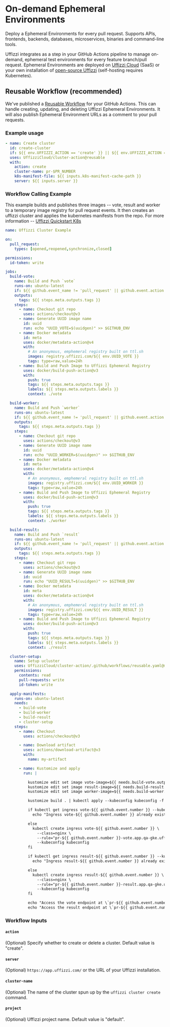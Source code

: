 # On-demand Ephemeral Environments

Deploy a Ephemeral Environments for every pull request. Supports APIs, frontends, backends, databases, microservices, binaries and command-line tools.

Uffizzi integrates as a step in your GitHub Actions pipeline to manage on-demand, ephemeral test environments for every feature branch/pull request. Ephemeral Environments are deployed on [Uffizzi Cloud](https://uffizzi.com) (SaaS) or your own installation of [open-source Uffizzi](https://github.com/UffizziCloud/uffizzi_app) (self-hosting requires Kubernetes).

## Reusable Workflow (recommended)

We've published a [Reusable Workflow](https://docs.github.com/en/actions/using-workflows/reusing-workflows#calling-a-reusable-workflow) for your GitHub Actions. This can handle creating, updating, and deleting Uffizzi Ephemeral Environments. It will also publish Ephemeral Environment URLs as a comment to your pull requests. 

### Example usage

```yaml
- name: Create cluster
  id: create-cluster
  if: ${{ env.UFFIZZI_ACTION == 'create' }} || ${{ env.UFFIZZI_ACTION == 'update' }}
  uses: UffizziCloud/cluster-action@reusable
  with:
    action: create
    cluster-name: pr-$PR_NUMBER
    k8s-manifest-file: ${{ inputs.k8s-manifest-cache-path }}
    server: ${{ inputs.server }}
```

### Workflow Calling Example

This example builds and publishes three images -- vote, result and worker to a temporary image registry for pull request events. It then creates an uffizzi cluster and applies the kubernetes manifests from the repo.
For more information -- [Uffizzi Quickstart K8s](https://github.com/UffizziCloud/quickstart-k8s/)

```yaml
name: Uffizzi Cluster Example

on:
  pull_request:
    types: [opened,reopened,synchronize,closed]

permissions:
  id-token: write

jobs:      
  build-vote:
    name: Build and Push `vote`
    runs-on: ubuntu-latest
    if: ${{ github.event_name != 'pull_request' || github.event.action != 'closed' }}
    outputs:
      tags: ${{ steps.meta.outputs.tags }}
    steps:
      - name: Checkout git repo
        uses: actions/checkout@v3
      - name: Generate UUID image name
        id: uuid
        run: echo "UUID_VOTE=$(uuidgen)" >> $GITHUB_ENV
      - name: Docker metadata
        id: meta
        uses: docker/metadata-action@v4
        with:
          # An anonymous, emphemeral registry built on ttl.sh
          images: registry.uffizzi.com/${{ env.UUID_VOTE }}
          tags: type=raw,value=24h
      - name: Build and Push Image to Uffizzi Ephemeral Registry
        uses: docker/build-push-action@v3
        with:
          push: true
          tags: ${{ steps.meta.outputs.tags }}
          labels: ${{ steps.meta.outputs.labels }}
          context: ./vote

  build-worker:
    name: Build and Push `worker`
    runs-on: ubuntu-latest
    if: ${{ github.event_name != 'pull_request' || github.event.action != 'closed' }}
    outputs:
      tags: ${{ steps.meta.outputs.tags }}
    steps:
      - name: Checkout git repo
        uses: actions/checkout@v3
      - name: Generate UUID image name
        id: uuid
        run: echo "UUID_WORKER=$(uuidgen)" >> $GITHUB_ENV
      - name: Docker metadata
        id: meta
        uses: docker/metadata-action@v4
        with:
          # An anonymous, emphemeral registry built on ttl.sh
          images: registry.uffizzi.com/${{ env.UUID_WORKER }}
          tags: type=raw,value=24h
      - name: Build and Push Image to Uffizzi Ephemeral Registry
        uses: docker/build-push-action@v3
        with:
          push: true
          tags: ${{ steps.meta.outputs.tags }}
          labels: ${{ steps.meta.outputs.labels }}
          context: ./worker

  build-result:
    name: Build and Push `result`
    runs-on: ubuntu-latest
    if: ${{ github.event_name != 'pull_request' || github.event.action != 'closed' }}
    outputs:
      tags: ${{ steps.meta.outputs.tags }}
    steps:
      - name: Checkout git repo
        uses: actions/checkout@v3
      - name: Generate UUID image name
        id: uuid
        run: echo "UUID_RESULT=$(uuidgen)" >> $GITHUB_ENV
      - name: Docker metadata
        id: meta
        uses: docker/metadata-action@v4
        with:
          # An anonymous, emphemeral registry built on ttl.sh
          images: registry.uffizzi.com/${{ env.UUID_RESULT }}
          tags: type=raw,value=24h
      - name: Build and Push Image to Uffizzi Ephemeral Registry
        uses: docker/build-push-action@v3
        with:
          push: true
          tags: ${{ steps.meta.outputs.tags }}
          labels: ${{ steps.meta.outputs.labels }}
          context: ./result

  cluster-setup:
    name: Setup ucluster
    uses: UffizziCloud/cluster-action/.github/workflows/reusable.yaml@main
    permissions:
      contents: read
      pull-requests: write
      id-token: write

  apply-manifests: 
    runs-on: ubuntu-latest
    needs:
      - build-vote
      - build-worker
      - build-result
      - cluster-setup
    steps:
      - name: Checkout
        uses: actions/checkout@v3

      - name: Download artifact
        uses: actions/download-artifact@v3
        with:
          name: my-artifact

      - name: Kustomize and apply
        run: |

          kustomize edit set image vote-image=${{ needs.build-vote.outputs.tags }}
          kustomize edit set image result-image=${{ needs.build-result.outputs.tags }}
          kustomize edit set image worker-image=${{ needs.build-worker.outputs.tags }}

          kustomize build . | kubectl apply --kubeconfig kubeconfig -f -

          if kubectl get ingress vote-${{ github.event.number }} --kubeconfig kubeconfig >/dev/null 2>&1; then
            echo "Ingress vote-${{ github.event.number }} already exists"

          else
            kubectl create ingress vote-${{ github.event.number }} \
              --class=nginx \
              --rule="pr-${{ github.event.number }}-vote.app.qa-gke.uffizzi.com/*=vote:5000" \
              --kubeconfig kubeconfig
          fi

          if kubectl get ingress result-${{ github.event.number }} --kubeconfig kubeconfig >/dev/null 2>&1; then
            echo "Ingress result-${{ github.event.number }} already exists"

          else     
            kubectl create ingress result-${{ github.event.number }} \
              --class=nginx \
              --rule="pr-${{ github.event.number }}-result.app.qa-gke.uffizzi.com/*=result:5001" \
              --kubeconfig kubeconfig
          fi

          echo "Access the vote endpoint at \`pr-${{ github.event.number }}-vote.app.qa-gke.uffizzi.com\`." | tee --append $GITHUB_STEP_SUMMARY
          echo "Access the result endpoint at \`pr-${{ github.event.number }}-result.app.qa-gke.uffizzi.com\`." | tee --append $GITHUB_STEP_SUMMARY
```

### Workflow Inputs

#### `action`

(Optional) Specify whether to create or delete a cluster. Default value is "create".

#### `server`

(Optional) `https://app.uffizzi.com/` or the URL of your Uffizzi installation.

#### `cluster-name`

(Optional) The name of the cluster spun up by the `uffizzi cluster create` command.

#### `project`

(Optional) Uffizzi project name. Default value is "default".
<!-- 
## Uffizzi Accounts

If you're using the reusable workflow with [Uffizzi Cloud](https://uffizzi.com), an account and project will be created from your GitHub user and repository information when the workflow runs. If you're self-hosting open-source Uffizzi, you will need to create a Uffizzi user and project before running the workflow, then set `username`, `password`, and `project` inputs, where `project` is the Uffizzi project slug.

### Example usage Uffizzi Cloud

```yaml
uses: UffizziCloud/preview-action@v2
with:
  compose-file: 'docker-compose.uffizzi.yaml'
  server: 'https://app.uffizzi.com'
secrets:
  access-token: ${{ secrets.GITHUB_TOKEN }}
  url-username: admin
  url-password: ${{ secrets.URL_PASSWORD }}
permissions:
  contents: read
  pull-requests: write
  id-token: write
```

### Example usage self-hosted

```yaml
uses: UffizziCloud/preview-action@v2
with:
  compose-file: 'docker-compose.uffizzi.yaml'
  server: 'https://uffizzi.example.com'
  username: 'j.doe@example.com'
  password: ${{ secrets.UFFIZZI_PASSWORD }}
  project: 'default'
permissions:
  contents: read
  pull-requests: write
  id-token: write
``` -->

<!-- ## Using this Preview Action itself (not recommended)

If you wish to use this action by itself outside of the reusable workflow described above, you can. It will only create new previews, not update nor delete them.

### Inputs

#### `compose-file`

(Required) Path to a compose file within your repository

#### `server`

(Required) `https://app.uffizzi.com/` or the URL of your Uffizzi installation

#### `username`

(Self-hosted only) Uffizzi username

#### `password`

(Self-hosted only) Your Uffizzi password, specified as a GitHub Secret

#### `project`

(Self-hosted only) Uffizzi project slug

#### `access-token`

(Optional) The value of the `${{ secrets.GITHUB_TOKEN }}`. Used to avoid hitting the Github request rate limit.

#### `ghcr-username` and `ghcr-access-token` -->

<!-- Your GitHub username and the value of a [Github personal access token](https://docs.github.com/en/authentication/keeping-your-account-and-data-secure/creating-a-personal-access-token) with access to the `read:packages` scope.

This option is provided as a convenience to get started quickly. For sensitive repositories, we recommend instead connecting your Uffizzi account to GHCR via the web interface or by executing `uffizzi connect ghcr` from a trusted environment.

#### `dockerhub-username` and `dockerhub-password`

Your DockerHub username and password.

### `acr-registry-url`, `acr-username`, and `acr-password`

Your Azure Container Registry url, username and password.

### `aws-registry-url`, `aws-access-key-id`, and `aws-secret-access-key`

Your Amazon Web Services registry url, access key id and secret access key.

### `gcloud-service-key`

Your Google Cloud service key.

### `docker-registry-url`, `docker-registry-username`, and `docker-registry-password`

Your custom docker registry url, username and password. -->
<!-- 
## Example usage

```yaml
uses: UffizziCloud/preview-action@v2
with:
  compose-file: 'docker-compose.uffizzi.yaml'
  username: 'admin@uffizzi.com'
  server: 'https://app.uffizzi.com'
  project: 'default'
  password: ${{ secrets.UFFIZZI_PASSWORD }}
permissions:
  contents: read
  pull-requests: write
  id-token: write
```

## If you don't have a Uffizzi account

If you don't have a Uffizzi account, leave the username, password and project inputs blank. Uffizzi will create a Uffizzi account based on the information about the current repository and Github user.

Example usage without an account:

```yaml
uses: UffizziCloud/preview-action@v2
with:
  compose-file: 'docker-compose.uffizzi.yaml'
  server: 'https://app.uffizzi.com'
permissions:
  contents: read
  pull-requests: write
  id-token: write
``` -->
